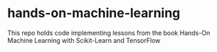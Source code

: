 # hands-on-machine-learning
This repo holds code implementing lessons from the book Hands-On Machine Learning with Scikit-Learn and TensorFlow
